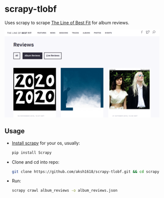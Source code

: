 # scrapy-tlobf

Uses scrapy to scrape [The Line of Best Fit](https://www.thelineofbestfit.com) for album reviews.

![The Line of Best Fit Screenshot](assets/tlobf.png)

## Usage

- [Install scrapy](https://doc.scrapy.org/en/latest/intro/install.html) for your os, usually:

  ```bash
  pip install Scrapy
  ```

- Clone and cd into repo:

  ```bash
  git clone https://github.com/aksh1618/scrapy-tlobf.git && cd scrapy-tlobf
  ```

- Run:

  ```bash
  scrapy crawl album_reviews -o album_reviews.json
  ```
